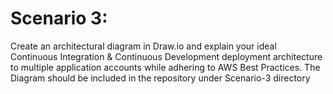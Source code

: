 # Scenario 3:
Create an architectural diagram in Draw.io and explain your ideal Continuous Integration & Continuous Development deployment architecture to multiple application accounts while adhering to AWS Best Practices.
The Diagram should be included in the repository under Scenario-3 directory
